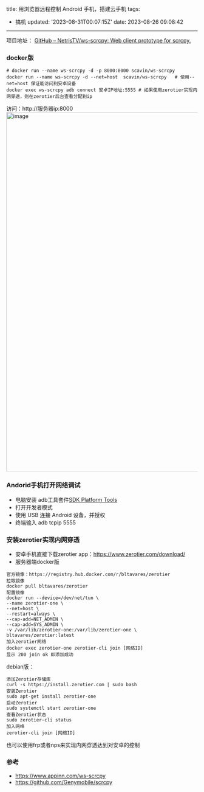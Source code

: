 title: 用浏览器远程控制 Android 手机，搭建云手机
tags:
  - 搞机
updated: '2023-08-31T00:07:15Z'
date: 2023-08-26 09:08:42
---

项目地址： [GitHub – NetrisTV/ws-scrcpy: Web client prototype for scrcpy.](https://github.com/NetrisTV/ws-scrcpy)
### docker版
```
# docker run --name ws-scrcpy -d -p 8000:8000 scavin/ws-scrcpy
docker run --name ws-scrcpy -d --net=host  scavin/ws-scrcpy   # 使用--net=host 保证能访问到安卓设备
docker exec ws-scrcpy adb connect 安卓IP地址:5555 # 如果使用zerotier实现内网穿透，则在zerotier后台查看分配到ip
```
访问：http://服务器ip:8000
<img width="945" alt="image" src="https://github.com/cloudswave/blog/assets/5915548/261e036f-4e9d-4878-8ea8-bf603866cf64">


### Andorid手机打开网络调试
- 电脑安装 adb工具套件[SDK Platform Tools](https://developer.android.com/studio/releases/platform-tools)
- 打开开发者模式
- 使用 USB 连接 Android 设备，并授权
- 终端输入 adb tcpip 5555

### 安装zerotier实现内网穿透
- 安卓手机直接下载zerotier app：https://www.zerotier.com/download/
- 服务器端docker版
```
官方镜像：https://registry.hub.docker.com/r/bltavares/zerotier
拉取镜像
docker pull bltavares/zerotier
配置镜像
docker run --device=/dev/net/tun \
--name zerotier-one \
--net=host \
--restart=always \
--cap-add=NET_ADMIN \
--cap-add=SYS_ADMIN \
-v /var/lib/zerotier-one:/var/lib/zerotier-one \
bltavares/zerotier:latest
加入zerotier网络
docker exec zerotier-one zerotier-cli join [网络ID]
显示 200 join ok 即添加成功
```
debian版：
```
添加Zerotier存储库
curl -s https://install.zerotier.com | sudo bash
安装Zerotier
sudo apt-get install zerotier-one
启动Zerotier
sudo systemctl start zerotier-one
查看Zerotier状态
sudo zerotier-cli status
加入网络
zerotier-cli join [网络ID]
```
也可以使用frp或者nps来实现内网穿透达到对安卓的控制
### 参考
- https://www.appinn.com/ws-scrcpy
- https://github.com/Genymobile/scrcpy
<!--csdn-article-id:132594906-->